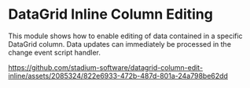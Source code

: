 # DataGrid Inline Column Editing

This module shows how to enable editing of data contained in a specific DataGrid column. Data updates can immediately be processed in the change event script handler. 

https://github.com/stadium-software/datagrid-column-edit-inline/assets/2085324/822e6933-472b-487d-801a-24a798be62dd


